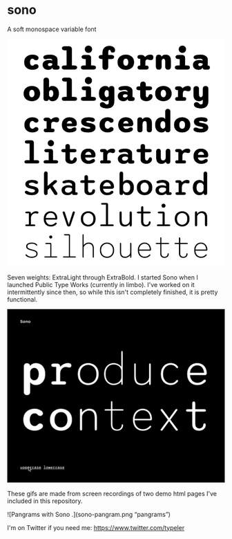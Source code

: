# sono
A soft monospace variable font

![Sample of Sono Family.](animated-sono.gif "animated sono")

Seven weights: ExtraLight through ExtraBold. I started Sono when I launched Public Type Works (currently in limbo). I've worked on it intermittently since then, so while this isn't completely finished, it is pretty functional.

![Animated  Sono .](sono-words.gif "another animated sono")

These gifs are made from screen recordings of two demo html pages I've included in this repository.

![Pangrams with Sono .](sono-pangram.png “pangrams”)


I'm on Twitter if you need me: https://www.twitter.com/typeler
